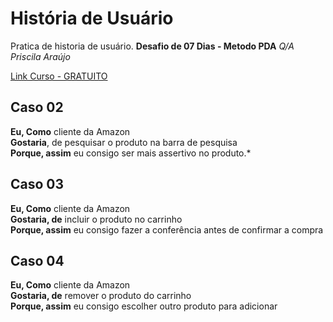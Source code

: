 # História de Usuário
Pratica de historia de usuário.
**Desafio de 07 Dias - Metodo PDA**
*Q/A Priscila Araújo*

[Link Curso - GRATUITO](https://cursos.nutror.com/curso/da7b289db8074db3f62c8ad70280aab260463fde/desafio-7-dias-metodo-pda)

## Caso 02

**Eu, Como** cliente da Amazon  
**Gostaria**, de pesquisar o produto na barra de pesquisa  
**Porque, assim** eu consigo ser mais assertivo no produto.*

## Caso 03

**Eu, Como** cliente da Amazon  
**Gostaria, de** incluir o produto no carrinho  
**Porque, assim** eu consigo fazer a conferência antes de confirmar a compra

## Caso 04

**Eu, Como** cliente da Amazon  
**Gostaria, de** remover o produto do carrinho  
**Porque, assim** eu consigo escolher outro produto para adicionar

